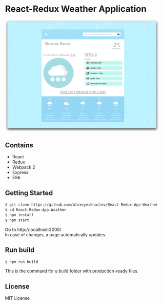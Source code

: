 # React-Redux Weather Application

![Weather forecast using Geolocation and Open Weather API](https://github.com/alexeymikhailov/React-Redux-App-Weather/blob/master/src/img/screenshots/weather.jpg)

## Contains

* React
* Redux
* Webpack 2
* Express
* ES6

## Getting Started

```sh
$ git clone https://github.com/alexeymikhailov/React-Redux-App-Weather.git
$ cd React-Redux-App-Weather
$ npm install
$ npm start
``` 

Go to http://localhost:3000/ <br /> In case of changes, a page automatically updates.

## Run build

```sh
$ npm run build
```
This is the command for a build folder with production-ready files.

## License

MIT License
